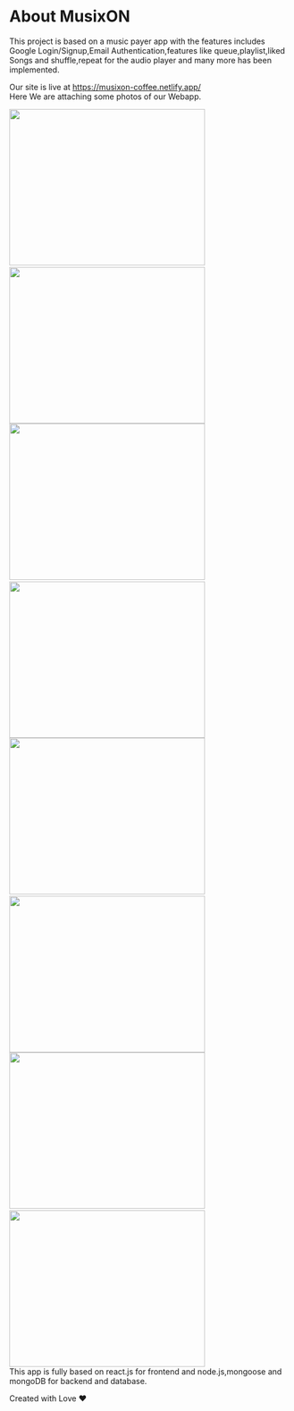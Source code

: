 # About MusixON
This project is based on a music payer app with the features includes Google Login/Signup,Email Authentication,features like queue,playlist,liked Songs and shuffle,repeat for the audio player and many more has been implemented.

Our site is live at https://musixon-coffee.netlify.app/
<br>
Here We are attaching some photos of our Webapp.<br>

<img src="https://github.com/Siddharth7899/MusixON/blob/main/MusixON%20photos/Screenshot%20(288).png" width="350px" height="280px">&nbsp;&nbsp;&nbsp;<img src="https://github.com/Siddharth7899/MusixON/blob/main/MusixON%20photos/Screenshot%20(287).png" width="350px" height="280px"><br>
<img src="https://github.com/Siddharth7899/MusixON/blob/main/MusixON%20photos/Screenshot%20(281).png" width="350px" height="280px">&nbsp;&nbsp;&nbsp;<img src="https://github.com/Siddharth7899/MusixON/blob/main/MusixON%20photos/Screenshot%20(282).png" width="350px" height="280px"><br>
<img src="https://github.com/Siddharth7899/MusixON/blob/main/MusixON%20photos/Screenshot%20(283).png" width="350px" height="280px">&nbsp;&nbsp;&nbsp;<img src="https://github.com/Siddharth7899/MusixON/blob/main/MusixON%20photos/Screenshot%20(284).png" width="350px" height="280px"><br>
<img src="https://github.com/Siddharth7899/MusixON/blob/main/MusixON%20photos/Screenshot%20(285).png" width="350px" height="280px">&nbsp;&nbsp;&nbsp;<img src="https://github.com/Siddharth7899/MusixON/blob/main/MusixON%20photos/Screenshot%20(286).png" width="350px" height="280px"><br>
This app is fully based on react.js for frontend and node.js,mongoose and mongoDB for backend and database.

Created with Love :heart:
